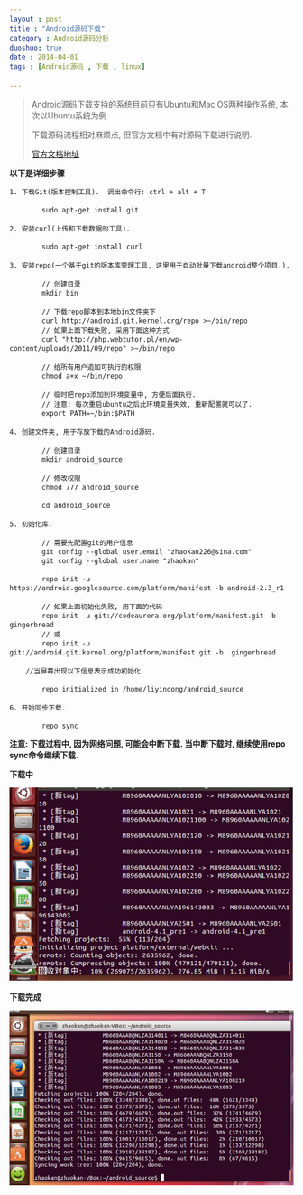 ```yaml
---
layout : post
title : "Android源码下载"
category : Android源码分析
duoshuo: true
date : 2014-04-01
tags : [Android源码 , 下载 , linux]

---
```



> Android源码下载支持的系统目前只有Ubuntu和Mac OS两种操作系统, 本次以Ubuntu系统为例.
> 
> 下载源码流程相对麻烦点, 但官方文档中有对源码下载进行说明. 
> 
> [官方文档地址](http://source.android.com/source/downloading.html)


<!-- more -->

**以下是详细步骤**

	1. 下载Git(版本控制工具).  调出命令行: ctrl + alt + T
	
			sudo apt-get install git
	
	2. 安装curl(上传和下载数据的工具).
	
			sudo apt-get install curl
	
	3. 安装repo(一个基于git的版本库管理工具, 这里用于自动批量下载android整个项目.).
	
			// 创建目录
			mkdir bin
	
			// 下载repo脚本到本地bin文件夹下
			curl http://android.git.kernel.org/repo >~/bin/repo
			// 如果上面下载失败, 采用下面这种方式
			curl "http://php.webtutor.pl/en/wp-content/uploads/2011/09/repo" >~/bin/repo
	
			// 给所有用户追加可执行的权限
			chmod a+x ~/bin/repo
	
			// 临时把repo添加到环境变量中, 方便后面执行.
			// 注意: 每次重启ubuntu之后此环境变量失效, 重新配置就可以了.
			export PATH=~/bin:$PATH
	
	4. 创建文件夹, 用于存放下载的Android源码.
			
			// 创建目录
			mkdir android_source 
	
			// 修改权限
			chmod 777 android_source
	
			cd android_source
	
	5. 初始化库.
	
			// 需要先配置git的用户信息
			git config --global user.email "zhaokan226@sina.com"
			git config --global user.name "zhaokan"
	
			repo init -u https://android.googlesource.com/platform/manifest -b android-2.3_r1
			
			// 如果上面初始化失败, 用下面的代码
			repo init -u git://codeaurora.org/platform/manifest.git -b gingerbread
			// 或
			repo init -u git://android.git.kernel.org/platform/manifest.git -b  gingerbread
	
		//当屏幕出现以下信息表示成功初始化
	
			repo initialized in /home/liyindong/android_source
	
	6. 开始同步下载.
	
			repo sync


**注意: 下载过程中, 因为网络问题, 可能会中断下载. 当中断下载时, 继续使用repo sync命令继续下载.**

**下载中**

![图片链接](/res/img/blog/2014/03/01/a.jpg)

**下载完成**

![图片链接](/res/img/blog/2014/03/01/b.jpg)